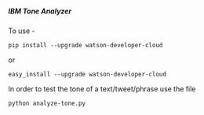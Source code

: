 
##### IBM Tone Analyzer 

To use -

	pip install --upgrade watson-developer-cloud

or

	easy_install --upgrade watson-developer-cloud


In order to test the tone of a text/tweet/phrase use the file 
	
	python analyze-tone.py
